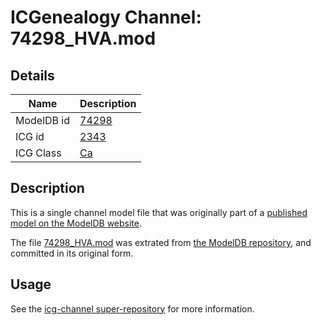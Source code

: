 # ICGenealogy Channel: 74298\_HVA.mod

## Details

Name | Description
---- | -----------
ModelDB id | [74298](http://senselab.med.yale.edu/ModelDB/ShowModel.cshtml?model=74298)
ICG id | [2343](http://icg.neurotheory.ox.ac.uk/channels/3/2343)
ICG Class | [Ca](http://icg.neurotheory.ox.ac.uk/channels/3)

## Description

This is a single channel model file that was originally part of a [published model on the ModelDB website](http://senselab.med.yale.edu/mModelDB/ShowModel.cshtml?model=74298).

The file [74298\_HVA.mod](74298_HVA.mod) was extrated from [the ModelDB repository](http://senselab.med.yale.edu/ModelDB/ShowModel.cshtml?model=74298), and committed in its original form.

## Usage

See the [icg-channel super-repository](https://github.com/icgenealogy/icg-channels) for more information.